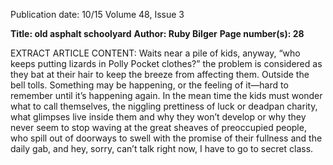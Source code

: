 Publication date: 10/15
Volume 48, Issue 3

**Title: old asphalt schoolyard**
**Author: Ruby Bilger**
**Page number(s): 28**

EXTRACT ARTICLE CONTENT:
Waits near a pile of kids, anyway,
“who keeps putting lizards in Polly Pocket clothes?”
the problem is considered
as they bat at their hair to keep
the breeze from affecting them. Outside
the bell tolls. Something
may be happening,
or the feeling of it—hard to remember 
until it’s happening again.
In the mean time the kids must wonder
what to call themselves, 
the niggling prettiness of luck or deadpan charity,
what glimpses live inside them and 
why they won’t develop
or why they never seem to stop waving 
at the great sheaves of preoccupied people,
who spill out of doorways to swell 
with the promise of their fullness
and the daily gab,
and hey, sorry, can’t talk right now,
I have to go to secret class.